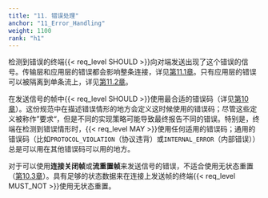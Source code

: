 ```yaml
---
title: "11. 错误处理"
anchor: "11_Error_Handling"
weight: 1100
rank: "h1"
---
```


检测到错误的终端{{< req_level SHOULD >}}向对端发送出现了这个错误的信号。传输层和应用层的错误都会影响整条连接，详见[第11.1章](#11.1_Connection_Errors)。只有应用层的错误可以被隔离到单条流上，详见[第11.2章](#11.2_Stream_Errors)。

在发送信号的帧中{{< req_level SHOULD >}}使用最合适的错误码（详见[第10章](#10_Connection_Termination)）。这份规范中在描述错误情形的地方会定义这时候使用的错误码；尽管这些定义被称作”要求“，但是不同的实现策略可能导致最终报告不同的错误。特别是，终端在检测到错误情形时，{{< req_level MAY >}}使用任何适用的错误码；通用的错误码（比如`PROTOCOL_VIOLATION`（协议违背）或`INTERNAL_ERROR`（内部错误））总是可以用在其他错误码可以用的地方。

对于可以使用**连接关闭帧**或**流重置帧**来发送信号的错误，不适合使用无状态重置（[第10.3章](#10.3_Stateless_Reset)）。具有足够的状态数据来在连接上发送帧的终端{{< req_level MUST_NOT >}}使用无状态重置。
